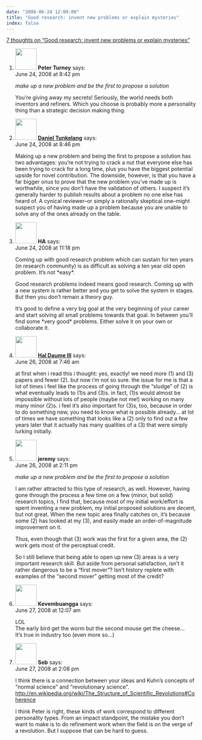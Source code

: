 ```yaml
---
date: "2008-06-24 12:00:00"
title: "Good research: invent new problems or explain mysteries"
index: false
---
```


[7 thoughts on &ldquo;Good research: invent new problems or explain mysteries&rdquo;](/lemire/blog/2008/06-24-good-research-invent-new-problems-or-explain-mysteries)

<ol class="comment-list">
<li id="comment-49986" class="comment even thread-even depth-1">
<div class="comment-author vcard">
<img alt src="https://secure.gravatar.com/avatar/eb2d858a6ccea692bf677ad2c66623ad?s=56&#038;d=mm&#038;r=g" srcset="https://secure.gravatar.com/avatar/eb2d858a6ccea692bf677ad2c66623ad?s=112&#038;d=mm&#038;r=g 2x" class="avatar avatar-56 photo" height="56" width="56" decoding="async" /> <b class="fn">Peter Turney</b> <span class="says">says:</span> </div>
<div class="comment-metadata"><time datetime="2008-06-24T20:42:55+00:00">June 24, 2008 at 8:42 pm</time></a> </div>
<div class="comment-content">
<p><i>make up a new problem and be the first to propose a solution</i></p>
<p>You&rsquo;re giving away my secrets! Seriously, the world needs both inventors and refiners. Which you choose is probably more a personality thing than a strategic decision making thing.</p>
</div>
</li>
<li id="comment-49987" class="comment odd alt thread-odd thread-alt depth-1">
<div class="comment-author vcard">
<img alt src="https://secure.gravatar.com/avatar/e9a1ce0b75918ac8c05ae1e83ebeab69?s=56&#038;d=mm&#038;r=g" srcset="https://secure.gravatar.com/avatar/e9a1ce0b75918ac8c05ae1e83ebeab69?s=112&#038;d=mm&#038;r=g 2x" class="avatar avatar-56 photo" height="56" width="56" decoding="async" /> <b class="fn"><a href="https://thenoisychannel.blogspot.com/" class="url" rel="ugc external nofollow">Daniel Tunkelang</a></b> <span class="says">says:</span> </div>
<div class="comment-metadata"><time datetime="2008-06-24T20:46:42+00:00">June 24, 2008 at 8:46 pm</time></a> </div>
<div class="comment-content">
<p>Making up a new problem and being the first to propose a solution has two advantages: you&rsquo;re not trying to crack a nut that everyone else has been trying to crack for a long time, plus you have the biggest potential upside for novel contribution. The downside, however, is that you have a far bigger onus to prove that the new problem you&rsquo;ve made up is worthwhile, since you don&rsquo;t have the validation of others. I suspect it&rsquo;s generally harder to publish results about a problem no one else has heard of. A cynical reviewer&#8211;or simply a rationally skeptical one&#8211;might suspect you of having made up a problem because you are unable to solve any of the ones already on the table.</p>
</div>
</li>
<li id="comment-49988" class="comment even thread-even depth-1">
<div class="comment-author vcard">
<img alt src="https://secure.gravatar.com/avatar/5904fa74c854ed514c1d40a354d15cdf?s=56&#038;d=mm&#038;r=g" srcset="https://secure.gravatar.com/avatar/5904fa74c854ed514c1d40a354d15cdf?s=112&#038;d=mm&#038;r=g 2x" class="avatar avatar-56 photo" height="56" width="56" loading="lazy" decoding="async" /> <b class="fn">HA</b> <span class="says">says:</span> </div>
<div class="comment-metadata"><time datetime="2008-06-24T23:18:44+00:00">June 24, 2008 at 11:18 pm</time></a> </div>
<div class="comment-content">
<p>Coming up with good research problem which can sustain for ten years (in research community) is as difficult as solving a ten year old open problem. It&rsquo;s not *easy*.</p>
<p>Good research problems indeed means good research. Coming up with a new system is rather better and you get to solve the system in stages. But then you don&rsquo;t remain a theory guy.</p>
<p>It&rsquo;s good to define a very big goal at the very beginning of your career and start solving all small problems towards that goal. In between you&rsquo;ll find some *very good* problems. Either solve it on your own or collaborate it.</p>
</div>
</li>
<li id="comment-49990" class="comment odd alt thread-odd thread-alt depth-1">
<div class="comment-author vcard">
<img alt src="https://secure.gravatar.com/avatar/?s=56&#038;d=mm&#038;r=g" srcset="https://secure.gravatar.com/avatar/?s=112&#038;d=mm&#038;r=g 2x" class="avatar avatar-56 photo avatar-default" height="56" width="56" loading="lazy" decoding="async" /> <b class="fn"><a href="https://nlpers.blogspot.com" class="url" rel="ugc external nofollow">Hal Daume III</a></b> <span class="says">says:</span> </div>
<div class="comment-metadata"><time datetime="2008-06-26T07:46:14+00:00">June 26, 2008 at 7:46 am</time></a> </div>
<div class="comment-content">
<p>at first when i read this i thought: yes, exactly! we need more (1) and (3) papers and fewer (2). but now i&rsquo;m not so sure. the issue for me is that a lot of times i feel like the process of going through the &ldquo;sludge&rdquo; of (2) is what eventually leads to (1)s and (3)s. in fact, (1)s would almost be impossible without lots of people (maybe not me!) working on many many minor (2)s. i feel it&rsquo;s also important for (3)s, too, because in order to do something new, you need to know what is possible already&#8230; at lot of times we have something that looks like a (2) only to find out a few years later that it actually has many qualities of a (3) that were simply lurking initially.</p>
</div>
</li>
<li id="comment-49992" class="comment even thread-even depth-1">
<div class="comment-author vcard">
<img alt src="https://secure.gravatar.com/avatar/a05d00c7d0b4dba76793b2dae0644bb0?s=56&#038;d=mm&#038;r=g" srcset="https://secure.gravatar.com/avatar/a05d00c7d0b4dba76793b2dae0644bb0?s=112&#038;d=mm&#038;r=g 2x" class="avatar avatar-56 photo" height="56" width="56" loading="lazy" decoding="async" /> <b class="fn">jeremy</b> <span class="says">says:</span> </div>
<div class="comment-metadata"><time datetime="2008-06-26T14:11:46+00:00">June 26, 2008 at 2:11 pm</time></a> </div>
<div class="comment-content">
<p><i>make up a new problem and be the first to propose a solution</i></p>
<p>I am rather attracted to this type of research, as well. However, having gone through the process a few time on a few (minor, but solid) research topics, I find that, because most of my initial work/effort is spent inventing a new problem, my initial proposed solutions are decent, but not great. When the new topic area finally catches on, it&rsquo;s because some (2) has looked at my (3), and easily made an order-of-magnitude improvement on it.</p>
<p>Thus, even though that (3) work was the first for a given area, the (2) work gets most of the perceptual credit.</p>
<p>So I still believe that being able to open up new (3) areas is a very important research skill. But aside from personal satisfaction, isn&rsquo;t it rather dangerous to be a &ldquo;first mover&rdquo;? Isn&rsquo;t history replete with examples of the &ldquo;second mover&rdquo; getting most of the credit?</p>
</div>
</li>
<li id="comment-49993" class="comment odd alt thread-odd thread-alt depth-1">
<div class="comment-author vcard">
<img alt src="https://secure.gravatar.com/avatar/988ac6d9ab01c62c26ca83981a0e5e9a?s=56&#038;d=mm&#038;r=g" srcset="https://secure.gravatar.com/avatar/988ac6d9ab01c62c26ca83981a0e5e9a?s=112&#038;d=mm&#038;r=g 2x" class="avatar avatar-56 photo" height="56" width="56" loading="lazy" decoding="async" /> <b class="fn">Kevembuangga</b> <span class="says">says:</span> </div>
<div class="comment-metadata"><time datetime="2008-06-27T00:07:10+00:00">June 27, 2008 at 12:07 am</time></a> </div>
<div class="comment-content">
<p>LOL<br/>
The early bird get the worm but the second mouse get the cheese&#8230;<br/>
It&rsquo;s true in industry too (even more so&#8230;)</p>
</div>
</li>
<li id="comment-49994" class="comment even thread-even depth-1">
<div class="comment-author vcard">
<img alt src="https://secure.gravatar.com/avatar/d9a269e6606df722a2614d469d85c225?s=56&#038;d=mm&#038;r=g" srcset="https://secure.gravatar.com/avatar/d9a269e6606df722a2614d469d85c225?s=112&#038;d=mm&#038;r=g 2x" class="avatar avatar-56 photo" height="56" width="56" loading="lazy" decoding="async" /> <b class="fn">Seb</b> <span class="says">says:</span> </div>
<div class="comment-metadata"><time datetime="2008-06-27T14:08:45+00:00">June 27, 2008 at 2:08 pm</time></a> </div>
<div class="comment-content">
<p>I think there is a connection between your ideas and Kuhn&rsquo;s concepts of &ldquo;normal science&rdquo; and &ldquo;revolutionary science&rdquo;. <a href="https://en.wikipedia.org/wiki/The_Structure_of_Scientific_Revolutions#Coherence" rel="nofollow ugc">http://en.wikipedia.org/wiki/The_Structure_of_Scientific_Revolutions#Coherence</a></p>
<p>I think Peter is right, these kinds of work correspond to different personality types. From an impact standpoint, the mistake you don&rsquo;t want to make is to do refinement work when the field is on the verge of a revolution. But I suppose that can be hard to guess.</p>
</div>
</li>
</ol>
